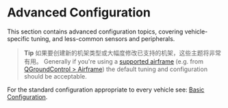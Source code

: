 # Advanced Configuration

This section contains advanced configuration topics, covering vehicle-specific tuning, and less-common sensors and peripherals.

> **Tip** 如果要创建新的机架类型或大幅度修改已支持的机架，这些主题将非常有用。 Generally if you're using a [supported airframe](../airframes/airframe_reference.md#copter) (e.g. from [QGroundControl > Airframe](../config/airframe.md)) the default tuning and configuration should be acceptable.

For the standard configuration appropriate to every vehicle see: [Basic Configuration](../config/README.md).